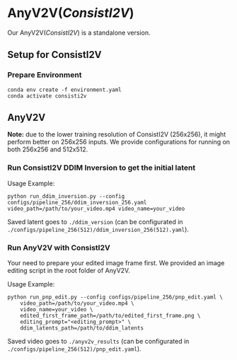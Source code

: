 # AnyV2V(_ConsistI2V_)

Our AnyV2V(_ConsistI2V_) is a standalone version.

##  Setup for ConsistI2V

### Prepare Environment
```
conda env create -f environment.yaml
conda activate consisti2v
```

## AnyV2V

**Note:** due to the lower training resolution of ConsistI2V (256x256), it might perform better on 256x256 inputs. We provide configurations for running on both 256x256 and 512x512.

### Run ConsistI2V DDIM Inversion to get the initial latent
Usage Example:
```shell
python run_ddim_inversion.py --config configs/pipeline_256/ddim_inversion_256.yaml video_path=/path/to/your_video.mp4 video_name=your_video
```

Saved latent goes to `./ddim_version` (can be configurated in `./configs/pipeline_256(512)/ddim_inversion_256(512).yaml`).

### Run AnyV2V with ConsistI2V

Your need to prepare your edited image frame first. We provided an image editing script in the root folder of AnyV2V.

Usage Example:
```shell
python run_pnp_edit.py --config configs/pipeline_256/pnp_edit.yaml \
    video_path=/path/to/your_video.mp4 \
    video_name=your_video \
    edited_first_frame_path=/path/to/edited_first_frame.png \
    editing_prompt="<editing_prompt>" \
    ddim_latents_path=/path/to/ddim_latents
```

Saved video goes to `./anyv2v_results` (can be configurated in `./configs/pipeline_256(512)/pnp_edit.yaml`).
